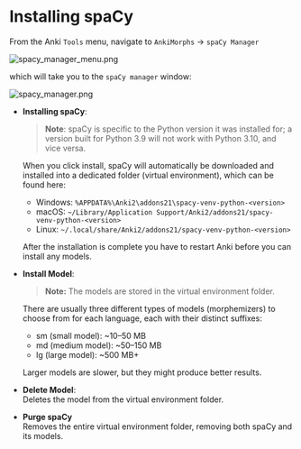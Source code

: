 # Installing spaCy

From the Anki `Tools` menu, navigate to `AnkiMorphs` -> `spaCy Manager`

![spacy_manager_menu.png](../../img/spacy_manager_menu.png)

which will take you to the `spaCy manager` window:

![spacy_manager.png](../../img/spacy_manager.png)


* **Installing spaCy**:  
  > **Note**: spaCy is specific to the Python version it was installed for; a version built for Python 3.9 will not work with Python 3.10, and vice versa.
  
  When you click install, spaCy will automatically be downloaded and installed into a dedicated folder 
  (virtual environment), which can be found here:  
  - Windows: `%APPDATA%\Anki2\addons21\spacy-venv-python-<version>`
  - macOS: `~/Library/Application Support/Anki2/addons21/spacy-venv-python-<version>`
  - Linux: `~/.local/share/Anki2/addons21/spacy-venv-python-<version>`

  After the installation is complete you have to restart Anki before you can install any models.

* **Install Model**:  
  > **Note:** The models are stored in the virtual environment folder.

  There are usually three different types of models (morphemizers) to choose from for each language, each with their distinct suffixes:

  - sm (small model): ~10–50 MB
  - md (medium model): ~50–150 MB
  - lg (large model): ~500 MB+
  
  Larger models are slower, but they might produce better results.
  
* **Delete Model**:  
  Deletes the model from the virtual environment folder. 
* **Purge spaCy**  
  Removes the entire virtual environment folder, removing both spaCy and its models.